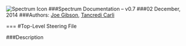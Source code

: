 ![Spectrum Icon](https://spectrum.web.cern.ch/spectrum/img/spectrum_banner_512.png)
###Spectrum Documentation – v0.7
###02 December, 2014
###Authors: [Joe Gibson](mailto:gibsjose@mail.gvsu.edu), [Tancredi Carli](mailto:tancredi.carli@cern.ch)

===
#Top-Level Steering File

###Description
